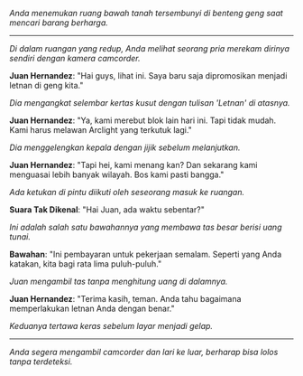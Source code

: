 _Anda menemukan ruang bawah tanah tersembunyi di benteng geng saat mencari barang berharga._

---

_Di dalam ruangan yang redup, Anda melihat seorang pria merekam dirinya sendiri dengan kamera camcorder._

**Juan Hernandez**: "Hai guys, lihat ini. Saya baru saja dipromosikan menjadi letnan di geng kita."

_Dia mengangkat selembar kertas kusut dengan tulisan 'Letnan' di atasnya._

**Juan Hernandez**: "Ya, kami merebut blok lain hari ini. Tapi tidak mudah. Kami harus melawan Arclight yang terkutuk lagi."

_Dia menggelengkan kepala dengan jijik sebelum melanjutkan._

**Juan Hernandez**: "Tapi hei, kami menang kan? Dan sekarang kami menguasai lebih banyak wilayah. Bos kami pasti bangga."

_Ada ketukan di pintu diikuti oleh seseorang masuk ke ruangan._

**Suara Tak Dikenal**: "Hai Juan, ada waktu sebentar?"

_Ini adalah salah satu bawahannya yang membawa tas besar berisi uang tunai._

**Bawahan**: "Ini pembayaran untuk pekerjaan semalam. Seperti yang Anda katakan, kita bagi rata lima puluh-puluh."

_Juan mengambil tas tanpa menghitung uang di dalamnya._

**Juan Hernandez**: "Terima kasih, teman. Anda tahu bagaimana memperlakukan letnan Anda dengan benar."

_Keduanya tertawa keras sebelum layar menjadi gelap._

---

_Anda segera mengambil camcorder dan lari ke luar, berharap bisa lolos tanpa terdeteksi._
